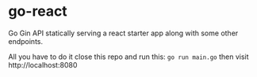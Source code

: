 # go-react

Go Gin API statically serving a react starter app along with some other endpoints. 

All you have to do it close this repo and run this: `go run main.go` then visit http://localhost:8080
